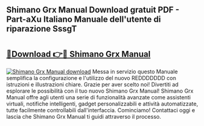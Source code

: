 ## Shimano Grx Manual Download gratuit PDF - Part-aXu Italiano Manuale dell'utente di riparazione SssgT

# <h2><a href="http://dfgt3p.blite.top/?on=Shimano+Grx+Manual">🔗Download 👉🔴 Shimano Grx Manual</a></h2>

[![Shimano Grx Manual download](https://i.imgur.com/lujVjoI.png)](http://dfgt3p.blite.top/?on=Shimano+Grx+Manual)
Messa in servizio questo Manuale semplifica la configurazione e l'utilizzo del nuovo REDDDDDDD con istruzioni e illustrazioni chiare. Grazie per aver scelto noi! Divertiti ad esplorare le possibilità con il tuo nuovo Shimano Grx Manual! Shimano Grx Manual offre agli utenti una serie di funzionalità avanzate come assistenti virtuali, notifiche intelligenti, gadget personalizzabili e attività automatizzate, tutte facilmente controllabili dall'interfaccia. Cominciamo! Contattaci oggi e lascia che Shimano Grx Manual ti guidi attraverso il processo.
